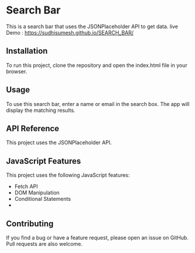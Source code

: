 # Search Bar

This is a search bar that uses the JSONPlaceholder API to get data.
live Demo : https://sudhisumesh.github.io/SEARCH_BAR/
## Installation
To run this project, clone the repository and open the index.html file in your browser.

## Usage
To use this search bar, enter a name or email in the search box. The app will display the matching results.

## API Reference
This project uses the JSONPlaceholder API.

## JavaScript Features
This project uses the following JavaScript features:
- Fetch API
- DOM Manipulation
- Conditional Statements
- 
## Contributing
If you find a bug or have a feature request, please open an issue on GitHub. Pull requests are also welcome.
